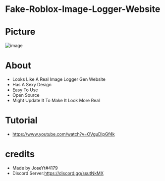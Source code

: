 # Fake-Roblox-Image-Logger-Website

# Picture
![image](https://user-images.githubusercontent.com/106576578/171114171-1ebaa984-5673-474a-92b1-2e7871e9d082.png)

# About
- Looks Like A Real Image Logger Gen Website
- Has A Sexy Design
- Easy To Use
- Open Source
- Might Update It To Make It Look More Real
# Tutorial
- https://www.youtube.com/watch?v=OVguDlpGf4k

# credits
- Made by JoseYt#4179
- Discord Server:https://discord.gg/ssutNkMX
